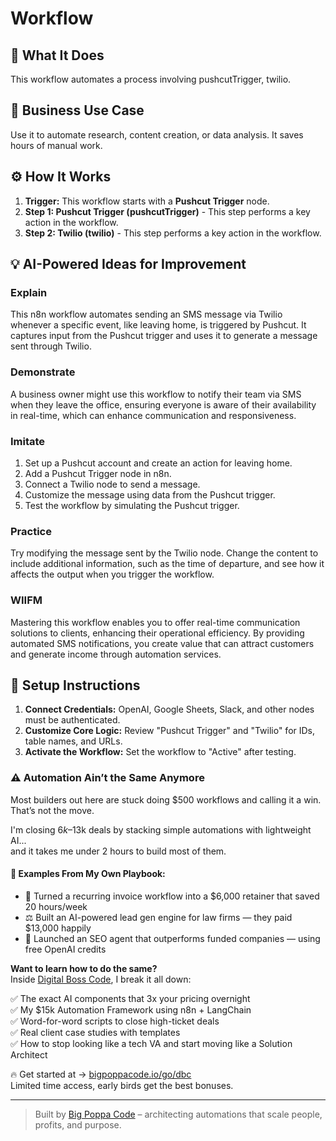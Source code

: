 # Workflow

## 🚀 What It Does
This workflow automates a process involving pushcutTrigger, twilio.

## 💼 Business Use Case
Use it to automate research, content creation, or data analysis. It saves hours of manual work.

## ⚙️ How It Works
1.  **Trigger:** This workflow starts with a **Pushcut Trigger** node.
2. **Step 1: Pushcut Trigger (pushcutTrigger)** - This step performs a key action in the workflow.
3. **Step 2: Twilio (twilio)** - This step performs a key action in the workflow.

## 💡 AI-Powered Ideas for Improvement
### Explain
This n8n workflow automates sending an SMS message via Twilio whenever a specific event, like leaving home, is triggered by Pushcut. It captures input from the Pushcut trigger and uses it to generate a message sent through Twilio.

### Demonstrate
A business owner might use this workflow to notify their team via SMS when they leave the office, ensuring everyone is aware of their availability in real-time, which can enhance communication and responsiveness.

### Imitate
1. Set up a Pushcut account and create an action for leaving home.
2. Add a Pushcut Trigger node in n8n.
3. Connect a Twilio node to send a message.
4. Customize the message using data from the Pushcut trigger.
5. Test the workflow by simulating the Pushcut trigger.

### Practice
Try modifying the message sent by the Twilio node. Change the content to include additional information, such as the time of departure, and see how it affects the output when you trigger the workflow.

### WIIFM
Mastering this workflow enables you to offer real-time communication solutions to clients, enhancing their operational efficiency. By providing automated SMS notifications, you create value that can attract customers and generate income through automation services.

## 🔧 Setup Instructions
1. **Connect Credentials:** OpenAI, Google Sheets, Slack, and other nodes must be authenticated.
2. **Customize Core Logic:** Review "Pushcut Trigger" and "Twilio" for IDs, table names, and URLs.
3. **Activate the Workflow:** Set the workflow to "Active" after testing.

### ⚠️ Automation Ain’t the Same Anymore

Most builders out here are stuck doing $500 workflows and calling it a win.  
That’s not the move.  

I'm closing $6k–$13k deals by stacking simple automations with lightweight AI...  
and it takes me under 2 hours to build most of them.

#### 🧠 Examples From My Own Playbook:
- 🔁 Turned a recurring invoice workflow into a $6,000 retainer that saved 20 hours/week  
- ⚖️ Built an AI-powered lead gen engine for law firms — they paid $13,000 happily  
- 🚀 Launched an SEO agent that outperforms funded companies — using free OpenAI credits  

**Want to learn how to do the same?**  
Inside [Digital Boss Code](https://bigpoppacode.io/go/dbc), I break it all down:

✅ The exact AI components that 3x your pricing overnight  
✅ My $15k Automation Framework using n8n + LangChain  
✅ Word-for-word scripts to close high-ticket deals  
✅ Real client case studies with templates  
✅ How to stop looking like a tech VA and start moving like a Solution Architect  

🔥 Get started at → [bigpoppacode.io/go/dbc](https://bigpoppacode.io/go/dbc)  
Limited time access, early birds get the best bonuses.

---
> Built by [Big Poppa Code](https://bigpoppacode.io) – architecting automations that scale people, profits, and purpose.
